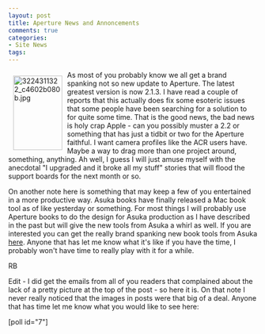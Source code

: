 ```yaml
---
layout: post
title: Aperture News and Annoncements
comments: true
categories:
- Site News
tags:
---
```

<a rel="lightbox" href="/wp-content/uploads/2009/04/3224311322_c4602b080b.jpg"><img title="3224311322_c4602b080b.jpg" src="/wp-content/uploads/2009/04/.thumbs/.3224311322_c4602b080b.jpg" border="0" alt="3224311322_c4602b080b.jpg" hspace="10" vspace="10" width="99" height="150" align="left" /></a>As most of you probably know we all get a brand spanking not so new update to Aperture. The latest greatest version is now 2.1.3. I have read a couple of reports that this actually does fix some esoteric issues that some people have been searching for a solution to for quite some time. That is the good news, the bad news is holy crap Apple - can you possibly muster a 2.2 or something that has just a tidbit or two for the Aperture faithful. I want camera profiles like the ACR users have. Maybe a way to drag more than one project around, something, anything. Ah well, I guess I will just amuse myself with the anecdotal "I upgraded and it broke all my stuff" stories that will flood the support boards for the next month or so.<!--more-->

On another note here is something that may keep a few of you entertained in a more productive way. Asuka books have finally released a Mac book tool as of like yesterday or something. For most things I will probably use Aperture books to do the design for Asuka production as I have described in the past but will give the new tools from Asuka a whirl as well. If you are interested you can get the really brand spanking new book tools from Asuka <a href="http://abm.asukabook.com/en/download/index.html">here</a>. Anyone that has let me know what it's like if you have the time, I probably won't have time to really play with it for a while.

RB

Edit - I did get the emails from all of you readers that complained about the lack of a pretty picture at the top of the post - so here it is. On that note I never really noticed that the images in posts were that big of a deal. Anyone that has time let me know what you would like to see here:

[poll id="7"] 